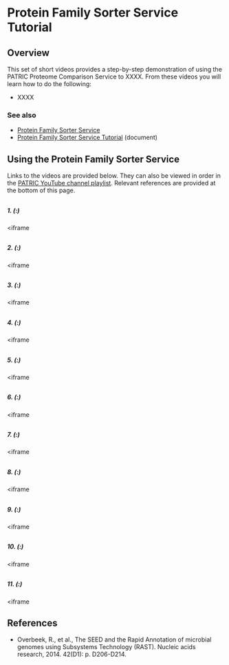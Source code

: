 # Protein Family Sorter Service Tutorial

## Overview
This set of short videos provides a step-by-step demonstration of using the PATRIC Proteome Comparison Service to XXXX. From these videos you will learn how to do the following:

* XXXX

### See also
* [Protein Family Sorter Service](https://patricbrc.org/app/ProteinFamily)
* [Protein Family Sorter Service Tutorial](https://docs.patricbrc.org/tutorial/protein_family_sorter/protein_family_sorter.html) (document)

## Using the Protein Family Sorter Service

Links to the videos are provided below.  They can also be viewed in order in the [PATRIC YouTube channel playlist](https://www.youtube.com/watch?v=hV_cnv0icb4&list=PLsstVALeacEIh8Tq9tqAJcWpXySlAcTP_). Relevant references are provided at the bottom of this page.

##  
##### 1.  (:)
<iframe</iframe>

##  
##### 2.  (:)
<iframe</iframe>

##  
##### 3.  (:)
<iframe</iframe>

##  
##### 4.  (:)
<iframe</iframe>

##  
##### 5.  (:)
<iframe</iframe>

##  
##### 6.  (:)
<iframe</iframe>

##  
##### 7.  (:)
<iframe</iframe>

##  
##### 8.  (:)
<iframe</iframe>

##  
##### 9.  (:)
<iframe</iframe>

##  
##### 10.  (:)
<iframe</iframe>

##  
##### 11.  (:)
<iframe</iframe>

##  
## References
* Overbeek, R., et al., The SEED and the Rapid Annotation of microbial genomes using Subsystems Technology (RAST). Nucleic acids research, 2014. 42(D1): p. D206-D214.

